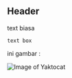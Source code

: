 ## Header

text biasa

```
text box
```

ini gambar :

![Image of Yaktocat](https://octodex.github.com/images/yaktocat.png)